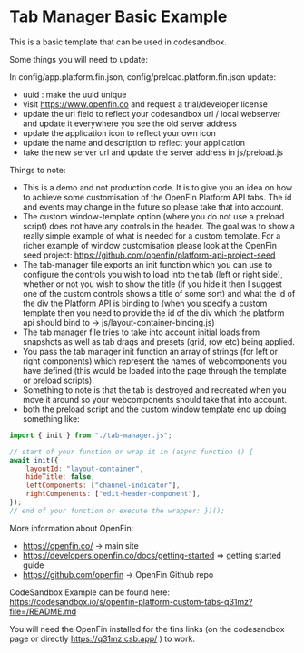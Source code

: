 # Tab Manager Basic Example

This is a basic template that can be used in codesandbox.

Some things you will need to update:

In config/app.platform.fin.json, config/preload.platform.fin.json update:

- uuid : make the uuid unique
- visit https://www.openfin.co and request a trial/developer license
- update the url field to reflect your codesandbox url / local webserver and update it everywhere you see the old server address
- update the application icon to reflect your own icon
- update the name and description to reflect your application
- take the new server url and update the server address in js/preload.js

Things to note:

- This is a demo and not production code. It is to give you an idea on how to achieve some customisation of the OpenFin Platform API tabs. The id and events may change in the future so please take that into account.
- The custom window-template option (where you do not use a preload script) does not have any controls in the header. The goal was to show a really simple example of what is needed for a custom template. For a richer example of window customisation please look at the OpenFin seed project: https://github.com/openfin/platform-api-project-seed
- The tab-manager file exports an init function which you can use to configure the controls you wish to load into the tab (left or right side), whether or not you wish to show the title (if you hide it then I suggest one of the custom controls shows a title of some sort) and what the id of the div the Platform API is binding to (when you specify a custom template then you need to provide the id of the div which the platform api should bind to -> js/layout-container-binding.js)
- The tab manager file tries to take into account initial loads from snapshots as well as tab drags and presets (grid, row etc) being applied.
- You pass the tab manager init function an array of strings (for left or right components) which represent the names of webcomponents you have defined (this would be loaded into the page through the template or preload scripts).
- Something to note is that the tab is destroyed and recreated when you move it around so your webcomponents should take that into account.
- both the preload script and the custom window template end up doing something like:

```javascript
import { init } from "./tab-manager.js";

// start of your function or wrap it in (async function () {
await init({
	layoutId: "layout-container",
	hideTitle: false,
	leftComponents: ["channel-indicator"],
	rightComponents: ["edit-header-component"],
});
// end of your function or execute the wrapper: })();
```

More information about OpenFin:

- https://openfin.co/ -> main site
- https://developers.openfin.co/docs/getting-started => getting started guide
- https://github.com/openfin -> OpenFin Github repo

CodeSandbox Example can be found here: https://codesandbox.io/s/openfin-platform-custom-tabs-q31mz?file=/README.md

You will need the OpenFin installed for the fins links (on the codesandbox page or directly https://q31mz.csb.app/ ) to work.
